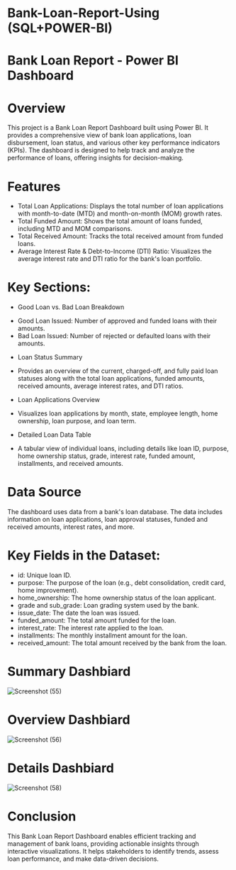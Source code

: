 # Bank-Loan-Report-Using (SQL+POWER-BI)

# Bank Loan Report - Power BI Dashboard
# Overview
This project is a Bank Loan Report Dashboard built using Power BI. It provides a comprehensive view of bank loan applications, loan disbursement, loan status, and various other key performance indicators (KPIs). The dashboard is designed to help track and analyze the performance of loans, offering insights for decision-making.


# Features
- Total Loan Applications: Displays the total number of loan applications with month-to-date (MTD) and month-on-month (MOM) growth rates.
- Total Funded Amount: Shows the total amount of loans funded, including MTD and MOM comparisons.
- Total Received Amount: Tracks the total received amount from funded loans.
- Average Interest Rate & Debt-to-Income (DTI) Ratio: Visualizes the average interest rate and DTI ratio for the bank's loan portfolio.
# Key Sections:
* Good Loan vs. Bad Loan Breakdown

- Good Loan Issued: Number of approved and funded loans with their amounts.
- Bad Loan Issued: Number of rejected or defaulted loans with their amounts.

* Loan Status Summary

- Provides an overview of the current, charged-off, and fully paid loan statuses along with the total loan applications, funded amounts, received amounts, average interest rates, and DTI ratios.

* Loan Applications Overview
- Visualizes loan applications by month, state, employee length, home ownership, loan purpose, and loan term.

 * Detailed Loan Data Table
  - A tabular view of individual loans, including details like loan ID, purpose, home ownership status, grade, interest rate, funded amount, installments, and received amounts.

# Data Source
The dashboard uses data from a bank's loan database. The data includes information on loan applications, loan approval statuses, funded and received amounts, interest rates, and more.

# Key Fields in the Dataset:
- id: Unique loan ID. 
- purpose: The purpose of the loan (e.g., debt consolidation, credit card, home improvement).
- home_ownership: The home ownership status of the loan applicant.
- grade and sub_grade: Loan grading system used by the bank.
- issue_date: The date the loan was issued.
- funded_amount: The total amount funded for the loan. 
- interest_rate: The interest rate applied to the loan.  
- installments: The monthly installment amount for the loan.  
- received_amount: The total amount received by the bank from the loan. 


# Summary Dashbiard
![Screenshot (55)](https://github.com/user-attachments/assets/06f9da32-e069-4326-b933-9012ada522b8)

# Overview Dashbiard
![Screenshot (56)](https://github.com/user-attachments/assets/e39d3db6-05bb-4008-94ea-05143baa93f5)

# Details Dashbiard
![Screenshot (58)](https://github.com/user-attachments/assets/ae0ec80d-9242-4b75-bb90-adafb1e692bc)


# Conclusion
This Bank Loan Report Dashboard enables efficient tracking and management of bank loans, providing actionable insights through interactive visualizations. It helps stakeholders to identify trends, assess loan performance, and make data-driven decisions.

